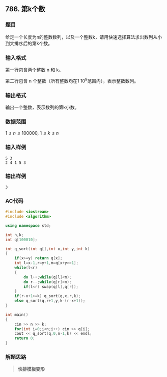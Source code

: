 ##  786. 第k个数

### 题目

给定一个长度为n的整数数列，以及一个整数k，请用快速选择算法求出数列从小到大排序后的第k个数。

### 输入格式

第一行包含两个整数 n 和 k。

第二行包含 n 个整数（所有整数均在$1~10^9$范围内），表示整数数列。

### 输出格式

输出一个整数，表示数列的第k小数。

### 数据范围

$1≤n≤100000$,
$1≤k≤n$

### 输入样例

```
5 3
2 4 1 5 3
```

### 输出样例

```
3
```

### AC代码

```c++
#include <iostream>
#include <algorithm>

using namespace std;

int n,k;
int q[100010];

int q_sort(int q[],int x,int y,int k)
{
    if(x>=y) return q[x];
    int l=x-1,r=y+1,m=q[x+y>>1];
    while(l<r)
    {
        do l++;while(q[l]<m);
        do r--;while(q[r]>m);
        if(l<r) swap(q[l],q[r]);
    }
    if(r-x+1>=k) q_sort(q,x,r,k);
    else q_sort(q,r+1,y,k-(r-x+1));
}

int main()
{
    cin >> n >> k;
    for(int i=0;i<n;i++) cin >> q[i];
    cout << q_sort(q,0,n-1,k) << endl;
    return 0;
}
```

### 解题思路

>**快排模板变形**